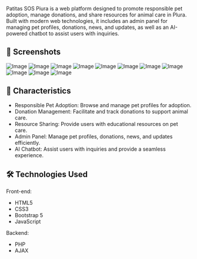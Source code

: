 Patitas SOS Piura is a web platform designed to promote responsible pet adoption, manage donations, and share resources for animal care in Plura. Built with modern web technologies, it includes an admin panel for managing pet profiles, donations, news, and updates, as well as an AI-powered chatbot to assist users with inquiries.
## 📸 Screenshots
![Image](https://github.com/user-attachments/assets/ba307ad6-d4bd-4a6c-8b49-db0b9821b058)
![Image](https://github.com/user-attachments/assets/dcc88df0-1f7b-4023-b281-93504b482e16)
![Image](https://github.com/user-attachments/assets/c444c449-59a4-47ce-8d90-bb477047daca)
![Image](https://github.com/user-attachments/assets/8b1b4e02-8194-4a4b-bf20-2187d51aa6d8)
![Image](https://github.com/user-attachments/assets/246b9c7c-ea3b-4659-8c7e-b44f327d3b24)
![Image](https://github.com/user-attachments/assets/8568a258-6cb4-4c55-97a1-7577a03d4c2e)
![Image](https://github.com/user-attachments/assets/416c47d1-8700-45e0-a4ba-ee177ca91c4f)
![Image](https://github.com/user-attachments/assets/840171ab-d778-46ef-84f7-5c5d1dc55cdd)
![Image](https://github.com/user-attachments/assets/f542f1f5-0651-4602-b83a-f30c151a7e4a)
![Image](https://github.com/user-attachments/assets/e990f248-6688-401e-b318-e1ca670428d4)
![Image](https://github.com/user-attachments/assets/ffcc8238-0417-4e15-a30c-7bd01fcde827)

## 🚀 Characteristics
- Responsible Pet Adoption: Browse and manage pet profiles for adoption.
- Donation Management: Facilitate and track donations to support animal care.
- Resource Sharing: Provide users with educational resources on pet care.
- Admin Panel: Manage pet profiles, donations, news, and updates efficiently.
- AI Chatbot: Assist users with inquiries and provide a seamless experience.
  
## 🛠️ Technologies Used
Front-end:
- HTML5
- CSS3
- Bootstrap 5
- JavaScript
  
Backend:
- PHP
- AJAX

